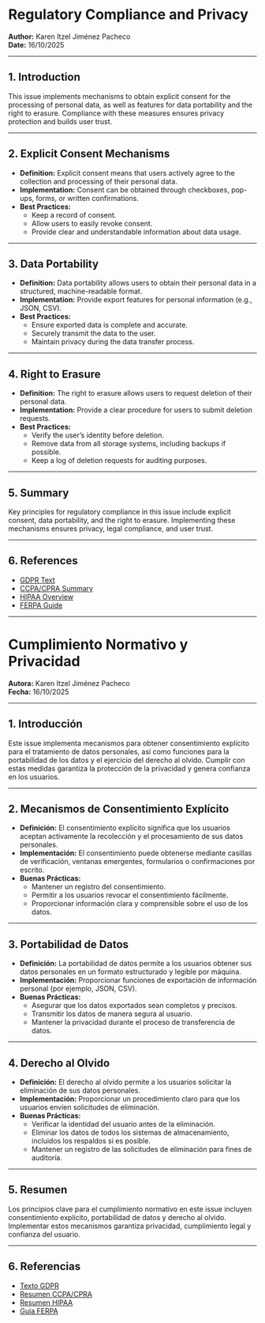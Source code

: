 # Regulatory Compliance and Privacy

**Author:** Karen Itzel Jiménez Pacheco  
**Date:** 16/10/2025

---

## 1. Introduction

This issue implements mechanisms to obtain explicit consent for the processing of personal data, as well as features for data portability and the right to erasure. Compliance with these measures ensures privacy protection and builds user trust.

---

## 2. Explicit Consent Mechanisms

- **Definition:** Explicit consent means that users actively agree to the collection and processing of their personal data.
- **Implementation:** Consent can be obtained through checkboxes, pop-ups, forms, or written confirmations.
- **Best Practices:**
  - Keep a record of consent.
  - Allow users to easily revoke consent.
  - Provide clear and understandable information about data usage.

---

## 3. Data Portability

- **Definition:** Data portability allows users to obtain their personal data in a structured, machine-readable format.
- **Implementation:** Provide export features for personal information (e.g., JSON, CSV).
- **Best Practices:**
  - Ensure exported data is complete and accurate.
  - Securely transmit the data to the user.
  - Maintain privacy during the data transfer process.

---

## 4. Right to Erasure

- **Definition:** The right to erasure allows users to request deletion of their personal data.
- **Implementation:** Provide a clear procedure for users to submit deletion requests.
- **Best Practices:**
  - Verify the user’s identity before deletion.
  - Remove data from all storage systems, including backups if possible.
  - Keep a log of deletion requests for auditing purposes.

---

## 5. Summary

Key principles for regulatory compliance in this issue include explicit consent, data portability, and the right to erasure. Implementing these mechanisms ensures privacy, legal compliance, and user trust.

---

## 6. References

- [GDPR Text](https://gdpr-info.eu/)
- [CCPA/CPRA Summary](https://oag.ca.gov/privacy/ccpa)
- [HIPAA Overview](https://www.hhs.gov/hipaa/for-professionals/index.html)
- [FERPA Guide](https://www2.ed.gov/policy/gen/guid/fpco/ferpa/index.html)

---

# Cumplimiento Normativo y Privacidad

**Autora:** Karen Itzel Jiménez Pacheco  
**Fecha:** 16/10/2025

---

## 1. Introducción

Este issue implementa mecanismos para obtener consentimiento explícito para el tratamiento de datos personales, así como funciones para la portabilidad de los datos y el ejercicio del derecho al olvido. Cumplir con estas medidas garantiza la protección de la privacidad y genera confianza en los usuarios.

---

## 2. Mecanismos de Consentimiento Explícito

- **Definición:** El consentimiento explícito significa que los usuarios aceptan activamente la recolección y el procesamiento de sus datos personales.
- **Implementación:** El consentimiento puede obtenerse mediante casillas de verificación, ventanas emergentes, formularios o confirmaciones por escrito.
- **Buenas Prácticas:**
  - Mantener un registro del consentimiento.
  - Permitir a los usuarios revocar el consentimiento fácilmente.
  - Proporcionar información clara y comprensible sobre el uso de los datos.

---

## 3. Portabilidad de Datos

- **Definición:** La portabilidad de datos permite a los usuarios obtener sus datos personales en un formato estructurado y legible por máquina.
- **Implementación:** Proporcionar funciones de exportación de información personal (por ejemplo, JSON, CSV).
- **Buenas Prácticas:**
  - Asegurar que los datos exportados sean completos y precisos.
  - Transmitir los datos de manera segura al usuario.
  - Mantener la privacidad durante el proceso de transferencia de datos.

---

## 4. Derecho al Olvido

- **Definición:** El derecho al olvido permite a los usuarios solicitar la eliminación de sus datos personales.
- **Implementación:** Proporcionar un procedimiento claro para que los usuarios envíen solicitudes de eliminación.
- **Buenas Prácticas:**
  - Verificar la identidad del usuario antes de la eliminación.
  - Eliminar los datos de todos los sistemas de almacenamiento, incluidos los respaldos si es posible.
  - Mantener un registro de las solicitudes de eliminación para fines de auditoría.

---

## 5. Resumen

Los principios clave para el cumplimiento normativo en este issue incluyen consentimiento explícito, portabilidad de datos y derecho al olvido. Implementar estos mecanismos garantiza privacidad, cumplimiento legal y confianza del usuario.

---

## 6. Referencias

- [Texto GDPR](https://gdpr-info.eu/)
- [Resumen CCPA/CPRA](https://oag.ca.gov/privacy/ccpa)
- [Resumen HIPAA](https://www.hhs.gov/hipaa/for-professionals/index.html)
- [Guía FERPA](https://www2.ed.gov/policy/gen/guid/fpco/ferpa/index.html)
